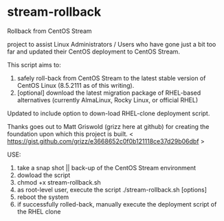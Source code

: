 # stream-rollback
Rollback from CentOS Stream

project to assist Linux Administrators / Users who have gone just a bit too far and updated their CentOS deployment to CentOS Stream.  

This script aims to:
  1.  safely roll-back from CentOS Stream to the latest stable version of CentOS Linux (8.5.2111 as of this writing).
  2.  [optional] download the latest migration package of RHEL-based alternatives
		(currently AlmaLinux, Rocky Linux, or official RHEL)

Updated to include option to down-load RHEL-clone deployment script.  

Thanks goes out to Matt Griswold (grizz here at github) for creating the foundation upon which this project is built. 
    < https://gist.github.com/grizz/e3668652c0f0b121118ce37d29b06dbf >


USE:
1.  take a snap shot || back-up of the CentOS Stream environment
2.  dowload the script
3.  chmod +x stream-rollback.sh
4.  as root-level user, execute the script
        ./stream-rollback.sh [options]
6.  reboot the system
5.  if successfully rolled-back, manually execute the deployment script of the RHEL clone

